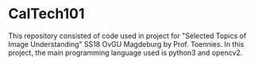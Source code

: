 # CalTech101

This repository consisted of code used in project for "Selected Topics of Image Understanding" SS18 OvGU Magdeburg by Prof. Toennies. 
In this project, the main programming language used is python3 and opencv2. 
